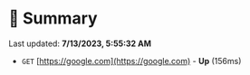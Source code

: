 # 📖 Summary
Last updated: **7/13/2023, 5:55:32 AM**

- `GET` [https://google.com](https://google.com) - **Up** (156ms)
